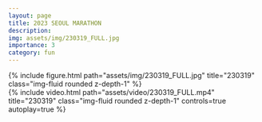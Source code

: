```yaml
---
layout: page
title: 2023 SEOUL MARATHON
description: 
img: assets/img/230319_FULL.jpg
importance: 3
category: fun
---
```


<div class="row mt-3">
    <!-- Image -->
    <div class="col-sm mt-3 mt-md-0">
        {% include figure.html path="assets/img/230319_FULL.jpg" title="230319" class="img-fluid rounded z-depth-1" %}
    </div>
    <!-- Video -->
    <div class="col-sm mt-3 mt-md-0">
        {% include video.html path="assets/video/230319_FULL.mp4" title="230319" class="img-fluid rounded z-depth-1" controls=true autoplay=true %}
    </div>
</div>